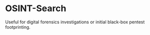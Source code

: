 # OSINT-Search
Useful for digital forensics investigations or initial black-box pentest footprinting. 
